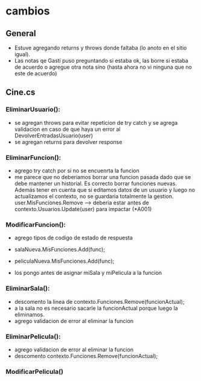 ﻿# cambios

## General
- Estuve agregando returns y throws donde faltaba (lo anoto en el sitio igual).
- Las notas qe Gasti puso preguntando si estaba ok, las borre si estaba de acuerdo o agregue otra nota sino (hasta ahora no vi ninguna que no este de acuerdo)


## Cine.cs
### EliminarUsuario():
- se agregan throws para evitar repeticion de try catch y se agrega validacion en caso de que haya un error al DevolverEntradasUsuario(user)
- se agregan returns para devolver response

### EliminarFuncion():
- agrego try catch por si no se encuenrta la funcion
- me parece que no deberiamos borrar una funcion pasada dado que se debe mantener un historial. Es correcto borrar funciones nuevas. Además tener en cuenta que si editamos datos de un usuario y luego no actualizamos el contexto, no se guardaria totalmente la gestion. user.MisFunciones.Remove --> deberia estar antes de contexto.Usuarios.Update(user) para impactar (*A001)

### ModificarFuncion():
- agrego tipos de codigo de estado de respuesta
- salaNueva.MisFunciones.Add(func);
                                  
- peliculaNueva.MisFunciones.Add(func);
- los pongo antes de asignar miSala y miPelicula a la funcion

### EliminarSala():
- descomento la linea de contexto.Funciones.Remove(funcionActual);
- a la sala no es necesario sacarle la funcionActual porque luego la eliminamos.
- agrego validacion de error al eliminar la funcion

### EliminarPelicula():
- agrego validacion de error al eliminar la funcion
- descomento contexto.Funciones.Remove(funcionActual);

### ModificarPelicula()